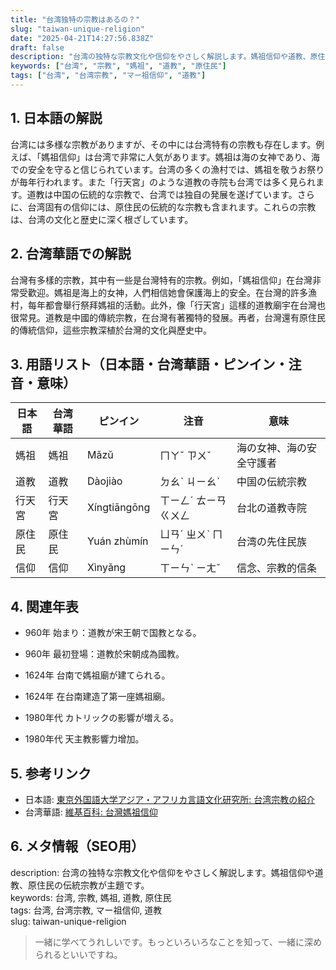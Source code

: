 ```yaml
---
title: "台湾独特の宗教はあるの？"
slug: "taiwan-unique-religion"
date: "2025-04-21T14:27:56.838Z"
draft: false
description: "台湾の独特な宗教文化や信仰をやさしく解説します。媽祖信仰や道教、原住民の伝統宗教が主題です。"
keywords: ["台湾", "宗教", "媽祖", "道教", "原住民"]
tags: ["台湾", "台湾宗教", "マー祖信仰", "道教"]
---
```


## 1. 日本語の解説  
台湾には多様な宗教がありますが、その中には台湾特有の宗教も存在します。例えば、「媽祖信仰」は台湾で非常に人気があります。媽祖は海の女神であり、海での安全を守ると信じられています。台湾の多くの漁村では、媽祖を敬うお祭りが毎年行われます。また「行天宮」のような道教の寺院も台湾では多く見られます。道教は中国の伝統的な宗教で、台湾では独自の発展を遂げています。さらに、台湾固有の信仰には、原住民の伝統的な宗教も含まれます。これらの宗教は、台湾の文化と歴史に深く根ざしています。

## 2. 台湾華語での解説  
台灣有多樣的宗教，其中有一些是台灣特有的宗教。例如，「媽祖信仰」在台灣非常受歡迎。媽祖是海上的女神，人們相信她會保護海上的安全。在台灣的許多漁村，每年都會舉行祭拜媽祖的活動。此外，像「行天宮」這樣的道教廟宇在台灣也很常見。道教是中國的傳統宗教，在台灣有著獨特的發展。再者，台灣還有原住民的傳統信仰，這些宗教深植於台灣的文化與歷史中。

## 3. 用語リスト（日本語・台湾華語・ピンイン・注音・意味）

| 日本語  | 台湾華語  | ピンイン     | 注音         | 意味                  |
|---------|-----------|--------------|-------------|---------------------|
| 媽祖    | 媽祖      | Mǎzǔ          | ㄇㄚˇ ㄗㄨˇ | 海の女神、海の安全守護者 |
| 道教    | 道教      | Dàojiào       | ㄉㄠˋ ㄐㄧㄠˋ | 中国の伝統宗教         |
| 行天宮  | 行天宮    | Xíngtiāngōng  | ㄒㄧㄥˊ ㄊㄧㄢ ㄍㄨㄥ | 台北の道教寺院         |
| 原住民  | 原住民    | Yuán zhùmín  | ㄩㄢˊ ㄓㄨˋ ㄇㄧㄣˊ | 台湾の先住民族         |
| 信仰    | 信仰      | Xìnyǎng       | ㄒㄧㄣˋ ㄧㄤˇ | 信念、宗教的信条       |

## 4. 関連年表  
- 960年 始まり：道教が宋王朝で国教となる。  
- 960年 最初登場：道教於宋朝成為國教。
  
- 1624年 台南で媽祖廟が建てられる。  
- 1624年 在台南建造了第一座媽祖廟。

- 1980年代 カトリックの影響が増える。  
- 1980年代 天主教影響力增加。

## 5. 参考リンク  
- 日本語: [東京外国語大学アジア・アフリカ言語文化研究所: 台湾宗教の紹介](http://www.aa.tufs.ac.jp)
- 台湾華語: [維基百科: 台灣媽祖信仰](https://zh.wikipedia.org/wiki/台灣媽祖信仰)

## 6. メタ情報（SEO用）  
description: 台湾の独特な宗教文化や信仰をやさしく解説します。媽祖信仰や道教、原住民の伝統宗教が主題です。  
keywords: 台湾, 宗教, 媽祖, 道教, 原住民  
tags: 台湾, 台湾宗教, マー祖信仰, 道教  
slug: taiwan-unique-religion  

> 一緒に学べてうれしいです。もっといろいろなことを知って、一緒に深められるといいですね。